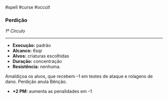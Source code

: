 #spell #curse #occult
### Perdição
*1º Círculo*
___
- **Execução:** padrão
- **Alcance:** 6sqr
- **Alvos:** criaturas escolhidas
- **Duração:** concentração
- **Resistência:** nenhuma.

Amaldiçoa os alvos, que recebem –1 em testes de ataque e rolagens de dano. Perdição anula Bênção.

- **+2 PM:** aumenta as penalidades em –1

